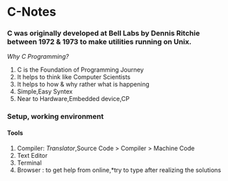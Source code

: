 # C-Notes
### C was originally developed at Bell Labs by Dennis Ritchie between 1972 & 1973 to make utilities running on Unix.

*Why C Programming?*
1. C is the Foundation of Programming Journey
2. It helps to think like Computer Scientists
3. It helps to how & why rather what is happening
4. Simple,Easy Syntex 
5. Near to Hardware,Embedded device,CP 


### Setup, working environment

 #### Tools 
 1. Compiler: *Translator*,Source Code > Compiler > Machine Code
 3. Text Editor
 4. Terminal
 5. Browser : to get help from online,*try to type after realizing the solutions



